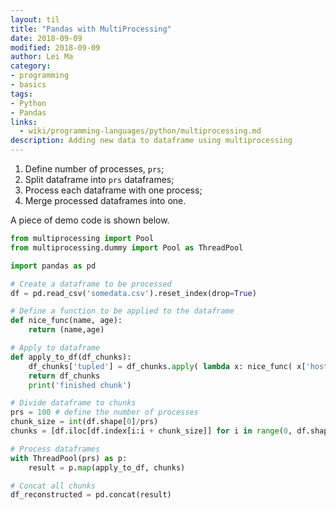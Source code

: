 ```yaml
---
layout: til
title: "Pandas with MultiProcessing"
date: 2018-09-09
modified: 2018-09-09
author: Lei Ma
category:
- programming
- basics
tags:
- Python
- Pandas
links:
  - wiki/programming-languages/python/multiprocessing.md
description: Adding new data to dataframe using multiprocessing
---
```


1. Define number of processes, `prs`;
2. Split dataframe into `prs` dataframes;
3. Process each dataframe with one process;
4. Merge processed dataframes into one.

A piece of demo code is shown below.


```python
from multiprocessing import Pool
from multiprocessing.dummy import Pool as ThreadPool

import pandas as pd

# Create a dataframe to be processed
df = pd.read_csv('somedata.csv').reset_index(drop=True)

# Define a function to be applied to the dataframe
def nice_func(name, age):
    return (name,age)

# Apply to dataframe
def apply_to_df(df_chunks):
    df_chunks['tupled'] = df_chunks.apply( lambda x: nice_func( x['host_name'], x['host_country']), axis=1 )
    return df_chunks
    print('finished chunk')

# Divide dataframe to chunks
prs = 100 # define the number of processes
chunk_size = int(df.shape[0]/prs)
chunks = [df.iloc[df.index[i:i + chunk_size]] for i in range(0, df.shape[0], chunk_size)]

# Process dataframes
with ThreadPool(prs) as p:
    result = p.map(apply_to_df, chunks)

# Concat all chunks
df_reconstructed = pd.concat(result)
```
